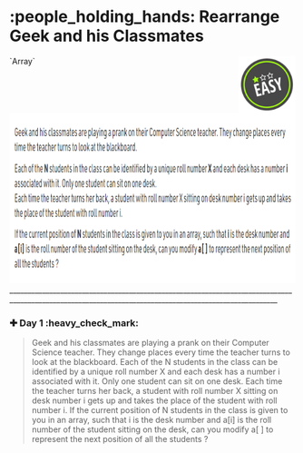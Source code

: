 <h1>:people_holding_hands: Rearrange Geek and his Classmates</h1>
  <img align='right' src="https://github.com/guru-shreyansh/GeeksforGeeks-30-Days-of-Code/blob/main/!DOC!/Easy%231.png" width="100">
`Array`

<img align='centre' src="https://github.com/guru-shreyansh/GeeksforGeeks-30-Days-of-Code/blob/main/!DOC!/D01.png" height="300">
________________________________________________________________________________________________________________________________________________________
<h3>✚ Day 1 :heavy_check_mark:</h3>
<blockquote>Geek and his classmates are playing a prank on their Computer Science teacher. They change places every time the teacher turns to look at the blackboard.
Each of the N students in the class can be identified by a unique roll number X and each desk has a number i associated with it. Only one student can sit on one desk. 
Each time the teacher turns her back, a student with roll number X sitting on desk number i gets up and takes the place of the student with roll number i.
If the current position of N students in the class is given to you in an array, such that i is the desk number and a[i] is the roll number of the student sitting on the desk, can you modify a[ ] to represent the next position of all the students ?</blockquote>
